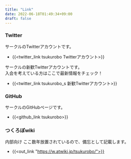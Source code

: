 ```yaml
---
title: "Link"
date: 2022-06-18T01:49:34+09:00
draft: false
---
```

### Twitter
サークルのTwitterアカウントです。
* {{<twitter_link tsukurobo Twitterアカウント>}}

サークルの新歓Twitterアカウントです。\
入会を考えている方はここで最新情報をチェック！
* {{<twitter_link tsukurobo_s 新歓Twitterアカウント>}}

### GitHub
サークルのGitHubページです。
* {{<github_link tsukurobo>}}

### つくろぼwiki
内部向け ここ数年放置されているので、備忘として記載します。
* {{<out_link "https://w.atwiki.jp/tsukurobo/">}}